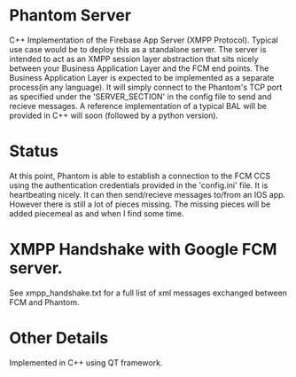 # Phantom Server

C++ Implementation of the Firebase App Server (XMPP Protocol). Typical use case would be to deploy this as a standalone server. The server is intended to act as an XMPP session layer abstraction that sits nicely between your Business Application Layer and the FCM end points. The Business Application Layer is expected to be implemented as a separate process(in any language). It will simply connect to the Phantom's TCP port as specified under the 'SERVER_SECTION' in the config file to send and recieve messages. A reference implementation of a typical BAL will be provided in C++ will soon (followed by a python version). 

# Status
At this point, Phantom is able to establish a connection to the FCM CCS using the authentication credentials provided in the 'config.ini' file. It is heartbeating nicely. It can then send/recieve messages to/from an IOS app. However there is still a lot of pieces missing. The missing pieces will be added piecemeal as and when I find some time.

# XMPP Handshake with Google FCM server.
See xmpp_handshake.txt for a full list of xml messages exchanged between FCM and Phantom.

# Other Details
Implemented in C++ using QT framework.

